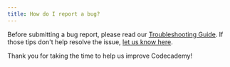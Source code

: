 ```yaml
---
title: How do I report a bug?
---
```


Before submitting a bug report, please read our [Troubleshooting Guide](http://help.codecademy.com/customer/portal/articles/1417665-troubleshooting-guide). If those tips don't help resolve the issue, [let us know here](http://www.codecademy.com/groups/help-and-bug-reporting).

Thank you for taking the time to help us improve Codecademy!
